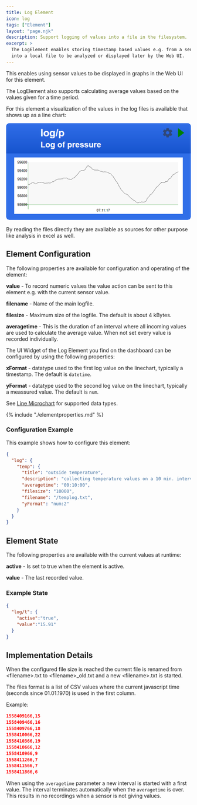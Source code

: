 ```yaml
---
title: Log Element
icon: log
tags: ["Element"]
layout: "page.njk"
description: Support logging of values into a file in the filesystem.
excerpt: >
  The LogElement enables storing timestamp based values e.g. from a sensor
  into a local file to be analyzed or displayed later by the Web UI.
---
```


This enables using sensor values to be displayed in graphs in the Web UI for this element.

The LogElement also supports calculating average values based on the values given for a time period.

For this element a visualization of the values in the log files is available that shows up as a line chart:

![Log linechart](/dev/microchart-line.png)

By reading the files directly they are available as sources for other purpose like analysis in excel as well.


## Element Configuration

The following properties are available for configuration and operating of the element:

<object data="/element.svg?log" type="image/svg+xml"></object>

**value** - To record numeric values the value action can be sent to this element e.g. with the current sensor value.

**filename** - Name of the main logfile.

**filesize** - Maximum size of the logfile. The default is about 4 kBytes.

**averagetime** - This is the duration of an interval where all incoming values are used to calculate the average value.
When not set every value is recorded individually.


The UI Widget of the Log Element you find on the dashboard can be configured by using the following properties:

**xFormat** - datatype used to the first log value on the linechart, typically a timestamp.
The default is `datetime`.

**yFormat** - datatype used to the second log value on the linechart, typically a meassured value.
The default is `num`.

See [Line Microchart](/dev/microchart-line.md) for supported data types.

{% include "./elementproperties.md" %}


### Configuration Example

This example shows how to configure this element:

``` json
{
  "log": {
    "temp": {
      "title": "outside temperature",
      "description": "collecting temperature values on a 10 min. interval.",
      "averagetime": "00:10:00",
      "filesize": "10000",
      "filename": "/templog.txt",
      "yFormat": "num:2"
    }
  }
}
```

## Element State

The following properties are available with the current values at runtime:

**active** - Is set to true when the element is active.

**value** - The last recorded value.


### Example State

``` json
{
  "log/t": {
    "active":"true",
    "value":"15.91"
  }
}
```


## Implementation Details

When the configured file size is reached the current file is renamed from \<filename\>.txt to \<filename\>_old.txt and a new 
\<filename\>.txt is started. 

The files format is a list of CSV values where the current javascript time (seconds since 01.01.1970) is used in the first column. 

Example: 

``` json
1558409166,15
1558409466,16
1558409766,18
1558410066,22
1558410366,19
1558410666,12
1558410966,9
1558411266,7
1558411566,7
1558411866,6
```

When using the `averagetime` parameter a new interval is started with a first value.
The interval terminates automatically when the `averagetime` is over.
This results in no recordings when a sensor is not giving values.


<!-- 
## Logging multiple sensor values

**TO BE IMPLEMENTED**

Most sensors can detect the actual value e.g. from the environment from a range of values.
These values are of interest even when the moment of the value detection is in the past and therefore can be saved to a permanent storage using the log element.

When the log element retrieves an actions that contain the current values of a sensor this will be saved to disk together with the current timestamp using a file with a format CSV.

The timestamp in the logfile is expressed using time_t values as integers as defined in the C++/CPP SDKs in seconds.
To make this a JavaScript Date to factor 1000 must be applied because Javascript has Date values in milliseconds.


It is possible to collect multiple values at once and they are added to the logfile as additional columns.

It is possible to pass multiple values that are separated by a `;` character in one action. Single values can be passed by using the the array syntax like `value[1]`. This is especially useful in combination with the interval parameter to log values from multiple sources in one log record.

The notation `value[0]=` is equal to using `value=` with a single value.

-->
